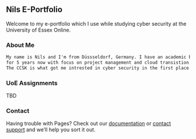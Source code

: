 ## Nils E-Portfolio

Welcome to my e-portfolio which I use while studying cyber security at the University of Essex Online.



### About Me


```markdown
My name is Nils and I'm from Düssseldorf, Germany. I have an academic background in Business and Management with an BS and MSc. degree. However, I'm working as an IT-consultant 
for 5 years now with focus on project management and cloud transistion. I have several cloud architecture certification and the CSA CCSK.
The CCSK is what got me intrested in cyber security in the first place and I hope I'll learn much more in this course to better serve my customers and secure their systems.

```



### UoE Assignments

TBD

### Contact

Having trouble with Pages? Check out our [documentation](https://docs.github.com/categories/github-pages-basics/) or [contact support](https://support.github.com/contact) and we’ll help you sort it out.
